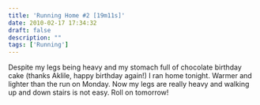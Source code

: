 ```yaml
---
title: 'Running Home #2 [19m11s]'
date: 2010-02-17 17:34:32
draft: false
description: ""
tags: ['Running']
---
```


Despite my legs being heavy and my stomach full of chocolate birthday cake (thanks Aklile, happy birthday again!) I ran home tonight. Warmer and lighter than the run on Monday. Now my legs are really heavy and walking up and down stairs is not easy. Roll on tomorrow!
